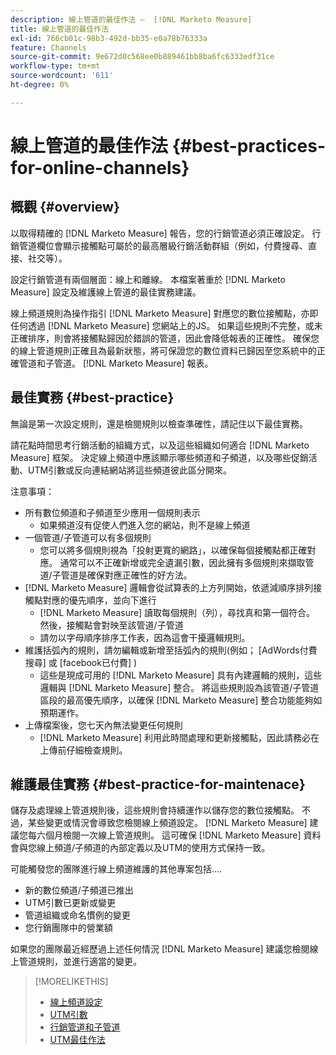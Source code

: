 ```yaml
---
description: 線上管道的最佳作法 —  [!DNL Marketo Measure]
title: 線上管道的最佳作法
exl-id: 766cb01c-98b3-492d-bb35-e0a78b76333a
feature: Channels
source-git-commit: 9e672d0c568ee0b889461bb8ba6fc6333edf31ce
workflow-type: tm+mt
source-wordcount: '611'
ht-degree: 0%

---
```


# 線上管道的最佳作法 {#best-practices-for-online-channels}

## 概觀 {#overview}

以取得精確的 [!DNL Marketo Measure] 報告，您的行銷管道必須正確設定。 行銷管道欄位會顯示接觸點可屬於的最高層級行銷活動群組（例如，付費搜尋、直接、社交等）。

設定行銷管道有兩個層面：線上和離線。 本檔案著重於 [!DNL Marketo Measure] 設定及維護線上管道的最佳實務建議。

線上頻道規則為操作指引 [!DNL Marketo Measure] 對應您的數位接觸點，亦即任何透過 [!DNL Marketo Measure] 您網站上的JS。 如果這些規則不完整，或未正確排序，則會將接觸點歸因於錯誤的管道，因此會降低報表的正確性。 確保您的線上管道規則正確且為最新狀態，將可保證您的數位資料已歸因至您系統中的正確管道和子管道。 [!DNL Marketo Measure] 報表。

## 最佳實務 {#best-practice}

無論是第一次設定規則，還是檢閱規則以檢查準確性，請記住以下最佳實務。

請花點時間思考行銷活動的組織方式，以及這些組織如何適合 [!DNL Marketo Measure] 框架。 決定線上頻道中應該顯示哪些頻道和子頻道，以及哪些促銷活動、UTM引數或反向連結網站將這些頻道彼此區分開來。

注意事項：

* 所有數位頻道和子頻道至少應用一個規則表示
   * 如果頻道沒有促使人們進入您的網站，則不是線上頻道
* 一個管道/子管道可以有多個規則
   * 您可以將多個規則視為「投射更寬的網路」，以確保每個接觸點都正確對應。 通常可以不正確新增或完全遺漏引數，因此擁有多個規則來擷取管道/子管道是確保對應正確性的好方法。
* [!DNL Marketo Measure] 邏輯會從試算表的上方列開始，依遞減順序排列接觸點對應的優先順序，並向下進行
   * [!DNL Marketo Measure] 讀取每個規則（列），尋找真和第一個符合。 然後，接觸點會對映至該管道/子管道
   * 請勿以字母順序排序工作表，因為這會干擾邏輯規則。
* 維護括弧內的規則，請勿編輯或新增至括弧內的規則(例如； [AdWords付費搜尋] 或 [facebook已付費] )
   * 這些是現成可用的 [!DNL Marketo Measure] 具有內建邏輯的規則，這些邏輯與 [!DNL Marketo Measure] 整合。 將這些規則設為該管道/子管道區段的最高優先順序，以確保 [!DNL Marketo Measure] 整合功能能夠如預期運作。
* 上傳檔案後，您七天內無法變更任何規則
   * [!DNL Marketo Measure] 利用此時間處理和更新接觸點，因此請務必在上傳前仔細檢查規則。

## 維護最佳實務 {#best-practice-for-maintenace}

儲存及處理線上管道規則後，這些規則會持續運作以儲存您的數位接觸點。 不過，某些變更或情況會導致您檢閱線上頻道設定。 [!DNL Marketo Measure] 建議您每六個月檢閱一次線上管道規則。 這可確保 [!DNL Marketo Measure] 資料會與您線上頻道/子頻道的內部定義以及UTM的使用方式保持一致。

可能觸發您的團隊進行線上頻道維護的其他專案包括....

* 新的數位頻道/子頻道已推出
* UTM引數已更新或變更
* 管道組織或命名慣例的變更
* 您行銷團隊中的營業額

如果您的團隊最近經歷過上述任何情況 [!DNL Marketo Measure] 建議您檢閱線上管道規則，並進行適當的變更。

>[!MORELIKETHIS]
>
>* [線上頻道設定](/help/channel-tracking-and-setup/online-channels/online-custom-channel-setup.md)
>* [UTM引數](/help/channel-tracking-and-setup/online-channels/utm-parameters.md)
>* [行銷管道和子管道](/help/channel-tracking-and-setup/online-channels/marketing-channels-and-subchannels.md)
>* [UTM最佳作法](/help/channel-tracking-and-setup/online-channels/best-practices-for-setting-up-utm-parameters.md)
